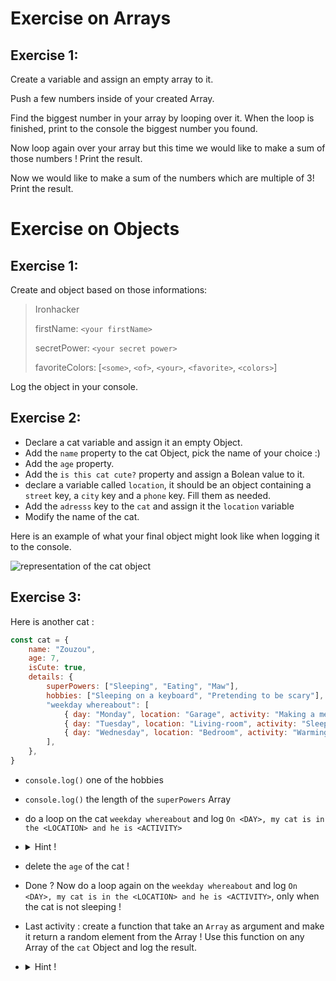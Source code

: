 # Exercise on Arrays

## Exercise 1:

Create a variable and assign an empty array to it.

Push a few numbers inside of your created Array.

Find the biggest number in your array by looping over it.
When the loop is finished, print to the console the biggest number you found.

Now loop again over your array but this time we would like to make a sum of those numbers !
Print the result.

Now we would like to make a sum of the numbers which are multiple of 3!
Print the result.

# Exercise on Objects

## Exercise 1:

Create and object based on those informations:

> Ironhacker
>
> firstName: `<your firstName>`
>
> secretPower: `<your secret power>`
>
> favoriteColors: [`<some>`, `<of>`, `<your>`, `<favorite>`, `<colors>`]

Log the object in your console.

## Exercise 2:

- Declare a cat variable and assign it an empty Object.
- Add the `name` property to the cat Object, pick the name of your choice :)
- Add the `age` property.
- Add the `is this cat cute?` property and assign a Bolean value to it.
- declare a variable called `location`, it should be an object containing a `street` key, a `city` key and a `phone` key. Fill them as needed.
- Add the `adresss` key to the `cat` and assign it the `location` variable
- Modify the name of the cat.

Here is an example of what your final object might look like when logging it to the console.

<img src="https://i.imgur.com/aJbIfye.png" alt="representation of the cat object" />

## Exercise 3:

Here is another cat :

```js
const cat = {
	name: "Zouzou",
	age: 7,
	isCute: true,
	details: {
		superPowers: ["Sleeping", "Eating", "Maw"],
		hobbies: ["Sleeping on a keyboard", "Pretending to be scary"],
		"weekday whereabout": [
			{ day: "Monday", location: "Garage", activity: "Making a mess" },
			{ day: "Tuesday", location: "Living-room", activity: "Sleeping" },
			{ day: "Wednesday", location: "Bedroom", activity: "Warming the bed" },
		],
	},
}
```

- `console.log()` one of the hobbies
- `console.log()` the length of the `superPowers` Array
- do a loop on the cat `weekday whereabout` and log `On <DAY>, my cat is in the <LOCATION> and he is <ACTIVITY>`
- <details>
   <summary>Hint !</summary>
   Use a <code>for-of</code> loop on the <code>weekday whereabout</code> array !
  </details>

- delete the `age` of the cat !
- Done ? Now do a loop again on the `weekday whereabout` and log `On <DAY>, my cat is in the <LOCATION> and he is <ACTIVITY>`, only when the cat is not sleeping !
- Last activity : create a function that take an `Array` as argument and make it return a random element from the Array ! Use this function on any Array of the `cat` Object and log the result.
- <details>
   <summary>Hint !</summary>
   Math Class and some of it's built-in method will help you !
  </details>
